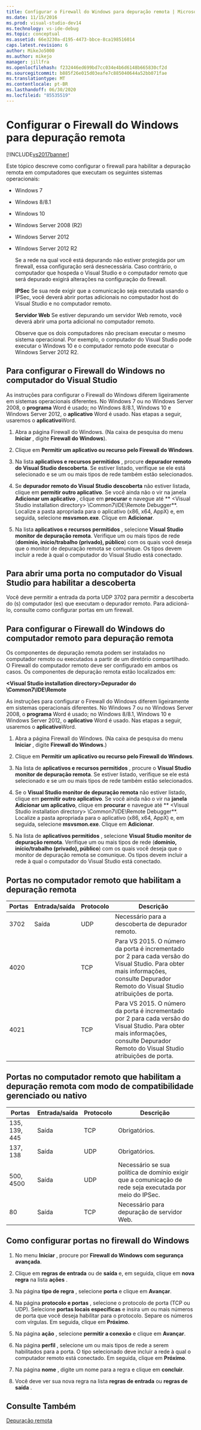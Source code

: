```yaml
---
title: Configurar o Firewall do Windows para depuração remota | Microsoft Docs
ms.date: 11/15/2016
ms.prod: visual-studio-dev14
ms.technology: vs-ide-debug
ms.topic: conceptual
ms.assetid: 66e3230a-d195-4473-bbce-8ca198516014
caps.latest.revision: 6
author: MikeJo5000
ms.author: mikejo
manager: jillfra
ms.openlocfilehash: f232446ed699bd7cc034e4b6d6148b665830cf2d
ms.sourcegitcommit: b885f26e015d03eafe7c885040644a52bb071fae
ms.translationtype: MT
ms.contentlocale: pt-BR
ms.lasthandoff: 06/30/2020
ms.locfileid: "85535519"
---
```

# <a name="configure-the-windows-firewall-for-remote-debugging"></a>Configurar o Firewall do Windows para depuração remota
[!INCLUDE[vs2017banner](../includes/vs2017banner.md)]

Este tópico descreve como configurar o firewall para habilitar a depuração remota em computadores que executam os seguintes sistemas operacionais:  
  
- Windows 7  
  
- Windows 8/8.1  
  
- Windows 10  
  
- Windows Server 2008 (R2)  
  
- Windows Server 2012  
  
- Windows Server 2012 R2  
  
  Se a rede na qual você está depurando não estiver protegida por um firewall, essa configuração será desnecessária. Caso contrário, o computador que hospeda o Visual Studio e o computador remoto que será depurado exigirá alterações na configuração do firewall.  
  
  **IPSec** Se sua rede exigir que a comunicação seja executada usando o IPSec, você deverá abrir portas adicionais no computador host do Visual Studio e no computador remoto.  
  
  **Servidor Web** Se estiver depurando um servidor Web remoto, você deverá abrir uma porta adicional no computador remoto.  
  
  Observe que os dois computadores não precisam executar o mesmo sistema operacional. Por exemplo, o computador do Visual Studio pode executar o Windows 10 e o computador remoto pode executar o Windows Server 2012 R2.  
  
## <a name="to-configure-windows-firewall-on-the-visual-studio-computer"></a>Para configurar o Firewall do Windows no computador do Visual Studio  
 As instruções para configurar o Firewall do Windows diferem ligeiramente em sistemas operacionais diferentes. No Windows 7 ou no Windows Server 2008, o **programa** Word é usado; no Windows 8/8.1, Windows 10 e Windows Server 2012, o **aplicativo** Word é usado.  Nas etapas a seguir, usaremos o **aplicativo**Word.  
  
1. Abra a página Firewall do Windows. (Na caixa de pesquisa do menu **Iniciar** , digite **Firewall do Windows**).  
  
2. Clique em **Permitir um aplicativo ou recurso pelo Firewall do Windows**.  
  
3. Na lista **aplicativos e recursos permitidos** , procure **depurador remoto do Visual Studio descoberta**. Se estiver listado, verifique se ele está selecionado e se um ou mais tipos de rede também estão selecionados.  
  
4. Se **depurador remoto do Visual Studio descoberta** não estiver listada, clique em **permitir outro aplicativo**. Se você ainda não o vir na janela **Adicionar um aplicativo** , clique em **procurar** e navegue até ** \<Visual Studio installation directory> \Common7\IDE\Remote Debugger**. Localize a pasta apropriada para o aplicativo (x86, x64, AppX) e, em seguida, selecione **msvsmon.exe**. Clique em **Adicionar**.  
  
5. Na lista **aplicativos e recursos permitidos** , selecione **Visual Studio monitor de depuração remota**. Verifique um ou mais tipos de rede (**domínio, início/trabalho (privado), público**) com os quais você deseja que o monitor de depuração remota se comunique. Os tipos devem incluir a rede à qual o computador do Visual Studio está conectado.  
  
## <a name="to-open-a-port-on-the-visual-studio-computer-to-enable-discovery"></a>Para abrir uma porta no computador do Visual Studio para habilitar a descoberta  
 Você deve permitir a entrada da porta UDP 3702 para permitir a descoberta do (s) computador (es) que executam o depurador remoto. Para adicioná-lo, consulte como configurar portas em um firewall.  
  
## <a name="to-configure-the-windows-firewall-of-the-remote-computer-for-remote-debugging"></a>Para configurar o Firewall do Windows do computador remoto para depuração remota  
 Os componentes de depuração remota podem ser instalados no computador remoto ou executados a partir de um diretório compartilhado. O Firewall do computador remoto deve ser configurado em ambos os casos. Os componentes de depuração remota estão localizados em:  
  
 **\<Visual Studio installation directory>Depurador do \Common7\IDE\Remote**  
  
 As instruções para configurar o Firewall do Windows diferem ligeiramente em sistemas operacionais diferentes. No Windows 7 ou no Windows Server 2008, o **programa** Word é usado; no Windows 8/8.1, Windows 10 e Windows Server 2012, o **aplicativo** Word é usado.  Nas etapas a seguir, usaremos o **aplicativo**Word.  
  
1. Abra a página Firewall do Windows. (Na caixa de pesquisa do menu **Iniciar** , digite **Firewall do Windows**.)  
  
2. Clique em **Permitir um aplicativo ou recurso pelo Firewall do Windows**.  
  
3. Na lista de **aplicativos e recursos permitidos** , procure o **Visual Studio monitor de depuração remota**. Se estiver listado, verifique se ele está selecionado e se um ou mais tipos de rede também estão selecionados.  
  
4. Se o **Visual Studio monitor de depuração remota** não estiver listado, clique em **permitir outro aplicativo**. Se você ainda não o vir na **janela Adicionar um aplicativo**, clique em **procurar** e navegue até ** \<Visual Studio installation directory> \Common7\IDE\Remote Debugger**. Localize a pasta apropriada para o aplicativo (x86, x64, AppX) e, em seguida, selecione **msvsmon.exe**. Clique em **Adicionar**.  
  
5. Na lista de **aplicativos permitidos** , selecione **Visual Studio monitor de depuração remota**. Verifique um ou mais tipos de rede (**domínio, início/trabalho (privado), público**) com os quais você deseja que o monitor de depuração remota se comunique. Os tipos devem incluir a rede à qual o computador do Visual Studio está conectado.  
  
## <a name="ports-on-the-remote-computer-that-enable-remote-debugging"></a>Portas no computador remoto que habilitam a depuração remota  
  
|**Portas**|**Entrada/saída**|**Protocolo**|**Descrição**|  
|-|-|-|-|
|3702|Saída|UDP|Necessário para a descoberta de depurador remoto.|  
|4020||TCP|Para VS 2015. O número da porta é incrementado por 2 para cada versão do Visual Studio. Para obter mais informações, consulte Depurador Remoto do Visual Studio atribuições de porta.|  
|4021||TCP|Para VS 2015. O número da porta é incrementado por 2 para cada versão do Visual Studio. Para obter mais informações, consulte Depurador Remoto do Visual Studio atribuições de porta.|  
  
## <a name="ports-on-the-remote-computer-that-enable-remote-debugging-with-managed-or-native-compatibility-mode"></a>Portas no computador remoto que habilitam a depuração remota com modo de compatibilidade gerenciado ou nativo  
  
|**Portas**|**Entrada/saída**|**Protocolo**|**Descrição**|  
|-|-|-|-|  
|135, 139, 445|Saída|TCP|Obrigatórios.|  
|137, 138|Saída|UDP|Obrigatórios.|  
|500, 4500|Saída|UDP|Necessário se sua política de domínio exigir que a comunicação de rede seja executada por meio do IPSec.|  
|80|Saída|TCP|Necessário para depuração de servidor Web.|  
  
## <a name="how-to-configure-ports-in-windows-firewall"></a>Como configurar portas no firewall do Windows  
  
1. No menu **Iniciar** , procure por **Firewall do Windows com segurança avançada**.  
  
2. Clique em **regras de entrada** ou de **saída** e, em seguida, clique em **nova regra** na lista **ações** .  
  
3. Na página **tipo de regra** , selecione **porta** e clique em **Avançar**.  
  
4. Na página **protocolo e portas** , selecione o protocolo de porta (TCP ou UDP). Selecione **portas locais específicas** e insira um ou mais números de porta que você deseja habilitar para o protocolo. Separe os números com vírgulas. Em seguida, clique em **Próximo**.  
  
5. Na página **ação** , selecione **permitir a conexão** e clique em **Avançar**.  
  
6. Na página **perfil** , selecione um ou mais tipos de rede a serem habilitados para a porta. O tipo selecionado deve incluir a rede à qual o computador remoto está conectado. Em seguida, clique em **Próximo**.  
  
7. Na página **nome** , digite um nome para a regra e clique em **concluir**.  
  
8. Você deve ver sua nova regra na lista **regras de entrada** ou **regras de saída** .  
  
## <a name="see-also"></a>Consulte Também  
 [Depuração remota](../debugger/remote-debugging.md)
